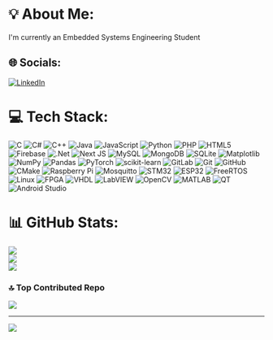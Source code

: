 # 💡 About Me:
I'm currently an Embedded Systems Engineering Student


## 🌐 Socials:
[![LinkedIn](https://img.shields.io/badge/LinkedIn-%230077B5.svg?logo=linkedin&logoColor=white)](https://linkedin.com/in/houssem-eddine-marzouk) 

# 💻 Tech Stack:
![C](https://img.shields.io/badge/c-%2300599C.svg?style=for-the-badge&logo=c&logoColor=white) 
![C#](https://img.shields.io/badge/c%23-%23239120.svg?style=for-the-badge&logo=csharp&logoColor=white) 
![C++](https://img.shields.io/badge/c++-%2300599C.svg?style=for-the-badge&logo=c%2B%2B&logoColor=white) 
![Java](https://img.shields.io/badge/java-%23ED8B00.svg?style=for-the-badge&logo=openjdk&logoColor=white) 
![JavaScript](https://img.shields.io/badge/javascript-%23323330.svg?style=for-the-badge&logo=javascript&logoColor=%23F7DF1E) 
![Python](https://img.shields.io/badge/python-3670A0?style=for-the-badge&logo=python&logoColor=ffdd54) 
![PHP](https://img.shields.io/badge/php-%23777BB4.svg?style=for-the-badge&logo=php&logoColor=white) 
![HTML5](https://img.shields.io/badge/html5-%23E34F26.svg?style=for-the-badge&logo=html5&logoColor=white) 
![Firebase](https://img.shields.io/badge/firebase-%23039BE5.svg?style=for-the-badge&logo=firebase) 
![.Net](https://img.shields.io/badge/.NET-5C2D91?style=for-the-badge&logo=.net&logoColor=white) 
![Next JS](https://img.shields.io/badge/Next-black?style=for-the-badge&logo=next.js&logoColor=white) 
![MySQL](https://img.shields.io/badge/mysql-4479A1.svg?style=for-the-badge&logo=mysql&logoColor=white) 
![MongoDB](https://img.shields.io/badge/MongoDB-%234ea94b.svg?style=for-the-badge&logo=mongodb&logoColor=white) 
![SQLite](https://img.shields.io/badge/sqlite-%2307405e.svg?style=for-the-badge&logo=sqlite&logoColor=white) 
![Matplotlib](https://img.shields.io/badge/Matplotlib-%23ffffff.svg?style=for-the-badge&logo=Matplotlib&logoColor=black) 
![NumPy](https://img.shields.io/badge/numpy-%23013243.svg?style=for-the-badge&logo=numpy&logoColor=white) 
![Pandas](https://img.shields.io/badge/pandas-%23150458.svg?style=for-the-badge&logo=pandas&logoColor=white) 
![PyTorch](https://img.shields.io/badge/PyTorch-%23EE4C2C.svg?style=for-the-badge&logo=PyTorch&logoColor=white) 
![scikit-learn](https://img.shields.io/badge/scikit--learn-%23F7931E.svg?style=for-the-badge&logo=scikit-learn&logoColor=white) 
![GitLab](https://img.shields.io/badge/gitlab-%23181717.svg?style=for-the-badge&logo=gitlab&logoColor=white) 
![Git](https://img.shields.io/badge/git-%23F05033.svg?style=for-the-badge&logo=git&logoColor=white) 
![GitHub](https://img.shields.io/badge/github-%23121011.svg?style=for-the-badge&logo=github&logoColor=white) 
![CMake](https://img.shields.io/badge/CMake-%23008FBA.svg?style=for-the-badge&logo=cmake&logoColor=white) 
![Raspberry Pi](https://img.shields.io/badge/-RaspberryPi-C51A4A?style=for-the-badge&logo=Raspberry-Pi) 
![Mosquitto](https://img.shields.io/badge/mosquitto-%233C5280.svg?style=for-the-badge&logo=eclipsemosquitto&logoColor=white)
![STM32](https://img.shields.io/badge/STM32-%230073BF.svg?style=for-the-badge&logo=stmicroelectronics&logoColor=white)
![ESP32](https://img.shields.io/badge/ESP32-%230099FF.svg?style=for-the-badge&logo=espressif&logoColor=white)
![FreeRTOS](https://img.shields.io/badge/FreeRTOS-%230A1128.svg?style=for-the-badge&logo=freertos&logoColor=white)
![Linux](https://img.shields.io/badge/Linux-%23FCC624.svg?style=for-the-badge&logo=linux&logoColor=black)
![FPGA](https://img.shields.io/badge/FPGA-%230A93D8.svg?style=for-the-badge&logo=fpga&logoColor=white)
![VHDL](https://img.shields.io/badge/VHDL-%23003B6F.svg?style=for-the-badge&logo=vhdl&logoColor=white)
![LabVIEW](https://img.shields.io/badge/LabVIEW-%23FFDB00.svg?style=for-the-badge&logo=labview&logoColor=black)
![OpenCV](https://img.shields.io/badge/OpenCV-%23FF9800.svg?style=for-the-badge&logo=opencv&logoColor=white)
![MATLAB](https://img.shields.io/badge/MATLAB-%23E16737.svg?style=for-the-badge&logo=mathworks&logoColor=white)
![QT](https://img.shields.io/badge/QT-%23341D50.svg?style=for-the-badge&logo=qt&logoColor=white)
![Android Studio](https://img.shields.io/badge/AndroidStudio-%233DDC84.svg?style=for-the-badge&logo=android-studio&logoColor=white)

# 📊 GitHub Stats:
![](https://github-readme-stats.vercel.app/api?username=Houssem70&theme=nightowl&hide_border=false&include_all_commits=false&count_private=false)<br/>
![](https://github-readme-streak-stats.herokuapp.com/?user=Houssem70&theme=nightowl&hide_border=false)<br/>
![](https://github-readme-stats.vercel.app/api/top-langs/?username=Houssem70&theme=nightowl&hide_border=false&include_all_commits=false&count_private=false&layout=compact)

### 🔝 Top Contributed Repo
![](https://github-contributor-stats.vercel.app/api?username=Houssem70&limit=5&theme=nightowl&combine_all_yearly_contributions=true)

---
[![](https://visitcount.itsvg.in/api?id=Houssem70&icon=0&color=0)](https://visitcount.itsvg.in)

<!-- Proudly created with GPRM ( https://gprm.itsvg.in ) -->
